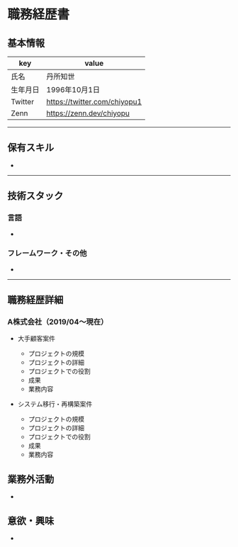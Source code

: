 # 職務経歴書

## 基本情報

|key|value|
|---|---|
|氏名|丹所知世|
|生年月日|1996年10月1日|
|Twitter|https://twitter.com/chiyopu1|
|Zenn|https://zenn.dev/chiyopu|

---

## 保有スキル

- 


---

## 技術スタック

### 言語

- 

### フレームワーク・その他

- 

---

## 職務経歴詳細

### A株式会社（2019/04〜現在）

- 大手顧客案件
  - プロジェクトの規模
  - プロジェクトの詳細
  - プロジェクトでの役割
  - 成果
  - 業務内容

- システム移行・再構築案件
  - プロジェクトの規模
  - プロジェクトの詳細
  - プロジェクトでの役割
  - 成果
  - 業務内容

## 業務外活動

- 

## 意欲・興味

- 
